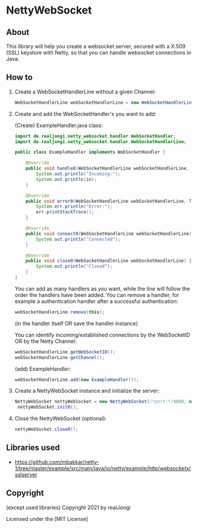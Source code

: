 # NettyWebSocket

## About

This library will help you create a websocket server, secured with a X.509 (SSL) keystore with Netty, so that you can handle websocket connections in Java.

## How to

1. Create a WebSocketHandlerLine without a given Channel:

      ```java
      WebSocketHandlerLine webSocketHandlerLine = new WebSocketHandlerLine(null);
      ```
   
2. Create and add the WebSocketHandler's you want to add:

      (Create) ExampleHandler.java class:
    
      ```java
      import de.realjongi.netty_websocket.handler.WebSocketHandler;
      import de.realjongi.netty_websocket.handler.WebSocketHandlerLine;

      public class ExampleHandler implements WebSocketHandler {

          @Override
          public void handle0(WebSocketHandlerLine webSocketHandlerLine, String in) {
              System.out.println("Incoming:");
              System.out.println(in);
          }

          @Override
          public void error0(WebSocketHandlerLine webSocketHandlerLine, Throwable err) {
              System.err.println("Error:");
              err.printStackTrace();
          }

          @Override
          public void connect0(WebSocketHandlerLine webSocketHandlerLine) {
              System.out.println("Connected");
          }

          @Override
          public void close0(WebSocketHandlerLine webSocketHandlerLine) {
              System.out.println("Closed");
          }
      }
      ```
      
      You can add as many handlers as you want, while the line will follow the order the handlers have been added.
      You can remove a handler, for example a authentication handler after a successful authentication:
      
      ```java
      webSocketHandlerLine.remove(this);
      ```
      (in the handler itself OR save the handler instance)
      
      You can identify incoming/established connections by the WebSocketID OR by the Netty Channel:
      
      ```java
      webSocketHandlerLine.getWebSocketID();
      webSocketHandlerLine.getChannel();
      ```
      
      (add) ExampleHandler:
      
      ```java
      webSocketHandlerLine.add(new ExampleHandler());
      ```
      
3. Create a NettyWebSocket instance and initialize the server:

     ```java
     NettyWebSocket nettyWebSocket = new NettyWebSocket(/*port:*/4000, new WebSocketKeystore(/*path to keystore file:*/"server.keystore", /*password for keystore file:*/"password"), webSocketHandlerLine);
      nettyWebSocket.init0();
      ```
      
4. Close the NettyWebSocket (optional):

     ```java
     nettyWebSocket.close0();
     ```

## Libraries used

* https://github.com/mbakkar/netty-1/tree/master/example/src/main/java/io/netty/example/http/websocketx/sslserver

## Copyright

(except used libraries) Copyright 2021 by realJongi

Licensed under the [MIT License]
